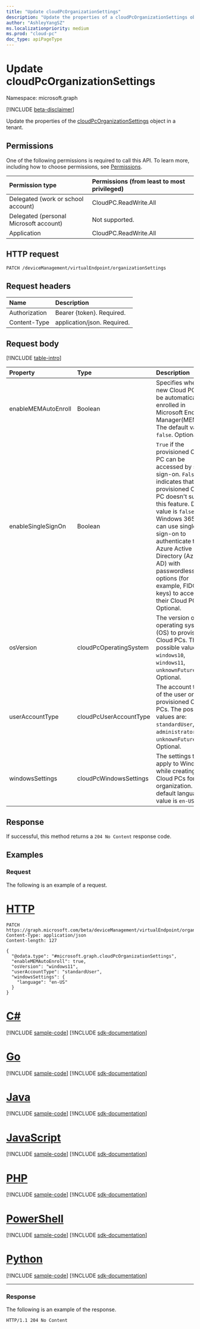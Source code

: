 ```yaml
---
title: "Update cloudPcOrganizationSettings"
description: "Update the properties of a cloudPcOrganizationSettings object."
author: "AshleyYangSZ"
ms.localizationpriority: medium
ms.prod: "cloud-pc"
doc_type: apiPageType
---
```


# Update cloudPcOrganizationSettings
Namespace: microsoft.graph

[!INCLUDE [beta-disclaimer](../../includes/beta-disclaimer.md)]

Update the properties of the [cloudPcOrganizationSettings](../resources/cloudpcorganizationsettings.md) object in a tenant.

## Permissions
One of the following permissions is required to call this API. To learn more, including how to choose permissions, see [Permissions](/graph/permissions-reference).

|Permission type|Permissions (from least to most privileged)|
|:---|:---|
|Delegated (work or school account)|CloudPC.ReadWrite.All|
|Delegated (personal Microsoft account)|Not supported.|
|Application|CloudPC.ReadWrite.All|

## HTTP request

<!-- {
  "blockType": "ignored"
}
-->
``` http
PATCH /deviceManagement/virtualEndpoint/organizationSettings
```

## Request headers
|Name|Description|
|:---|:---|
|Authorization|Bearer {token}. Required.|
|Content-Type|application/json. Required.|

## Request body
[!INCLUDE [table-intro](../../includes/update-property-table-intro.md)]


|Property|Type|Description|
|:---|:---|:---|
|enableMEMAutoEnroll|Boolean|Specifies whether new Cloud PCs will be automatically enrolled in Microsoft Endpoint Manager(MEM). The default value is `false`. Optional.|
|enableSingleSignOn|Boolean|`True` if the provisioned Cloud PC can be accessed by single sign-on. `False` indicates that the provisioned Cloud PC doesn't support this feature. Default value is `false`. Windows 365 users can use single sign-on to authenticate to Azure Active Directory (Azure AD) with passwordless options (for example, FIDO keys) to access their Cloud PC. Optional.|
|osVersion|cloudPcOperatingSystem|The version of the operating system (OS) to provision on Cloud PCs. The possible values are: `windows10`, `windows11`, `unknownFutureValue`. Optional.|
|userAccountType|cloudPcUserAccountType|The account type of the user on provisioned Cloud PCs. The possible values are: `standardUser`, `administrator`, `unknownFutureValue`. Optional.|
|windowsSettings|cloudPcWindowsSettings|The settings to apply to Windows while creating Cloud PCs for this organization. The default language value is `en-US`.|

## Response

If successful, this method returns a `204 No Content` response code.

## Examples

### Request

The following is an example of a request.

# [HTTP](#tab/http)
<!-- {
  "blockType": "request",
  "name": "update_cloudpcorganizationsettings"
}
-->
``` http
PATCH https://graph.microsoft.com/beta/deviceManagement/virtualEndpoint/organizationSettings
Content-Type: application/json
Content-length: 127

{
  "@odata.type": "#microsoft.graph.cloudPcOrganizationSettings",
  "enableMEMAutoEnroll": true,
  "osVersion": "windows11",
  "userAccountType": "standardUser",
  "windowsSettings": {
    "language": "en-US"
  }
}
```

# [C#](#tab/csharp)
[!INCLUDE [sample-code](../includes/snippets/csharp/update-cloudpcorganizationsettings-csharp-snippets.md)]
[!INCLUDE [sdk-documentation](../includes/snippets/snippets-sdk-documentation-link.md)]

# [Go](#tab/go)
[!INCLUDE [sample-code](../includes/snippets/go/update-cloudpcorganizationsettings-go-snippets.md)]
[!INCLUDE [sdk-documentation](../includes/snippets/snippets-sdk-documentation-link.md)]

# [Java](#tab/java)
[!INCLUDE [sample-code](../includes/snippets/java/update-cloudpcorganizationsettings-java-snippets.md)]
[!INCLUDE [sdk-documentation](../includes/snippets/snippets-sdk-documentation-link.md)]

# [JavaScript](#tab/javascript)
[!INCLUDE [sample-code](../includes/snippets/javascript/update-cloudpcorganizationsettings-javascript-snippets.md)]
[!INCLUDE [sdk-documentation](../includes/snippets/snippets-sdk-documentation-link.md)]

# [PHP](#tab/php)
[!INCLUDE [sample-code](../includes/snippets/php/update-cloudpcorganizationsettings-php-snippets.md)]
[!INCLUDE [sdk-documentation](../includes/snippets/snippets-sdk-documentation-link.md)]

# [PowerShell](#tab/powershell)
[!INCLUDE [sample-code](../includes/snippets/powershell/update-cloudpcorganizationsettings-powershell-snippets.md)]
[!INCLUDE [sdk-documentation](../includes/snippets/snippets-sdk-documentation-link.md)]

# [Python](#tab/python)
[!INCLUDE [sample-code](../includes/snippets/python/update-cloudpcorganizationsettings-python-snippets.md)]
[!INCLUDE [sdk-documentation](../includes/snippets/snippets-sdk-documentation-link.md)]

---

### Response

The following is an example of the response.

<!-- {
  "blockType": "response",
  "truncated": true
}
-->
``` http
HTTP/1.1 204 No Content
```
